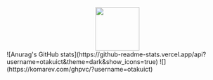 <div id="header" align="center">
  <img src="https://media.giphy.com/media/M9gbBd9nbDrOTu1Mqx/giphy.gif" width="100"/>
</div>
![Anurag's GitHub stats](https://github-readme-stats.vercel.app/api?username=otakuict&theme=dark&show_icons=true)
![](https://komarev.com/ghpvc/?username=otakuict)
